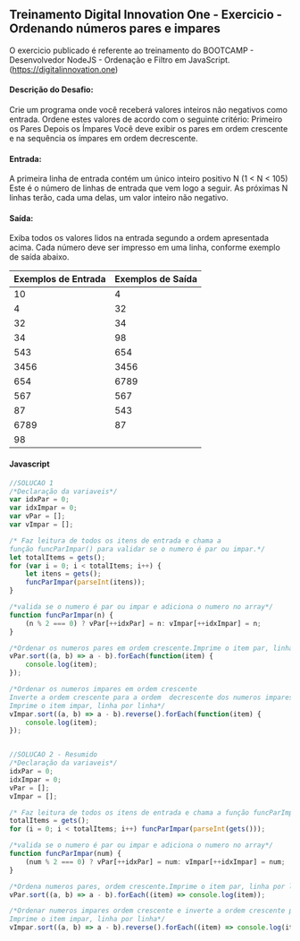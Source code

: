 ## Treinamento Digital Innovation One - Exercicio - Ordenando números pares e impares

O exercicio publicado é referente ao treinamento do BOOTCAMP - Desenvolvedor NodeJS - Ordenação e Filtro em JavaScript.
(https://digitalinnovation.one)

#### Descrição do Desafio:

Crie um programa onde você receberá valores inteiros não negativos como entrada. Ordene estes valores de acordo com o seguinte critério:
Primeiro os Pares
Depois os Ímpares
Você deve exibir os pares em ordem crescente e na sequência os ímpares em ordem decrescente.


#### Entrada:

A primeira linha de entrada contém um único inteiro positivo N (1 < N < 105) Este é o número de linhas de entrada que vem logo a seguir. As próximas N linhas terão, cada uma delas, um valor inteiro não negativo.


#### Saída:

Exiba todos os valores lidos na entrada segundo a ordem apresentada acima. Cada número deve ser impresso em uma linha, conforme exemplo de saída abaixo.

Exemplos de Entrada  | Exemplos de Saída
------------- | -------------
10 | 4
4 | 32
32 | 34
34 | 98
543 | 654
3456 | 3456
654 | 6789
567 | 567
87 | 543
6789 | 87
98 |



#### Javascript

```javascript
//SOLUCAO 1
/*Declaração da variaveis*/
var idxPar = 0;
var idxImpar = 0;
var vPar = [];
var vImpar = [];

/* Faz leitura de todos os itens de entrada e chama a 
função funcParImpar() para validar se o numero é par ou impar.*/
let totalItems = gets();
for (var i = 0; i < totalItems; i++) {
    let itens = gets();
    funcParImpar(parseInt(itens));
}

/*valida se o numero é par ou impar e adiciona o numero no array*/
function funcParImpar(n) {
    (n % 2 === 0) ? vPar[++idxPar] = n: vImpar[++idxImpar] = n;
}

/*Ordenar os numeros pares em ordem crescente.Imprime o item par, linha por linha*/
vPar.sort((a, b) => a - b).forEach(function(item) {
    console.log(item);
});

/*Ordenar os numeros impares em ordem crescente
Inverte a ordem crescente para a ordem  decrescente dos numeros impares
Imprime o item impar, linha por linha*/
vImpar.sort((a, b) => a - b).reverse().forEach(function(item) {
    console.log(item);
});


//SOLUCAO 2 - Resumido
/*Declaração da variaveis*/
idxPar = 0;
idxImpar = 0;
vPar = [];
vImpar = [];

/* Faz leitura de todos os itens de entrada e chama a função funcParImpar()*/
totalItems = gets();
for (i = 0; i < totalItems; i++) funcParImpar(parseInt(gets()));

/*valida se o numero é par ou impar e adiciona o numero no array*/
function funcParImpar(num) {
    (num % 2 === 0) ? vPar[++idxPar] = num: vImpar[++idxImpar] = num;
}

/*Ordena numeros pares, ordem crescente.Imprime o item par, linha por linha*/
vPar.sort((a, b) => a - b).forEach((item) => console.log(item));

/*Ordenar numeros impares ordem crescente e inverte a ordem crescente para a ordem decrescente
Imprime o item impar, linha por linha*/
vImpar.sort((a, b) => a - b).reverse().forEach((item) => console.log(item));
```

